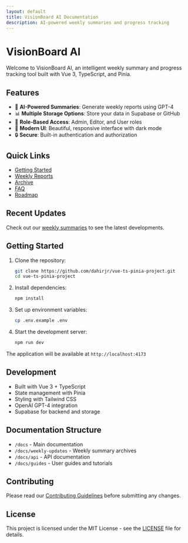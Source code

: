 ```yaml
---
layout: default
title: VisionBoard AI Documentation
description: AI-powered weekly summaries and progress tracking
---
```


# VisionBoard AI

Welcome to VisionBoard AI, an intelligent weekly summary and progress tracking tool built with Vue 3, TypeScript, and Pinia.

## Features

- 🧠 **AI-Powered Summaries**: Generate weekly reports using GPT-4
- 📊 **Multiple Storage Options**: Store your data in Supabase or GitHub
- 👥 **Role-Based Access**: Admin, Editor, and User roles
- 📱 **Modern UI**: Beautiful, responsive interface with dark mode
- 🔒 **Secure**: Built-in authentication and authorization

## Quick Links

- [Getting Started](./getting-started.md)
- [Weekly Reports](./weekly-reports.md)
- [Archive](./archive.md)
- [FAQ](./faq.md)
- [Roadmap](./roadmap.md)

## Recent Updates

Check out our [weekly summaries](./weekly-updates/) to see the latest developments.

## Getting Started

1. Clone the repository:
   ```bash
   git clone https://github.com/dahirjr/vue-ts-pinia-project.git
   cd vue-ts-pinia-project
   ```

2. Install dependencies:
   ```bash
   npm install
   ```

3. Set up environment variables:
   ```bash
   cp .env.example .env
   ```

4. Start the development server:
   ```bash
   npm run dev
   ```

The application will be available at `http://localhost:4173`

## Development

- Built with Vue 3 + TypeScript
- State management with Pinia
- Styling with Tailwind CSS
- OpenAI GPT-4 integration
- Supabase for backend and storage

## Documentation Structure

- `/docs` - Main documentation
- `/docs/weekly-updates` - Weekly summary archives
- `/docs/api` - API documentation
- `/docs/guides` - User guides and tutorials

## Contributing

Please read our [Contributing Guidelines](./CONTRIBUTING.md) before submitting any changes.

## License

This project is licensed under the MIT License - see the [LICENSE](./LICENSE) file for details. 